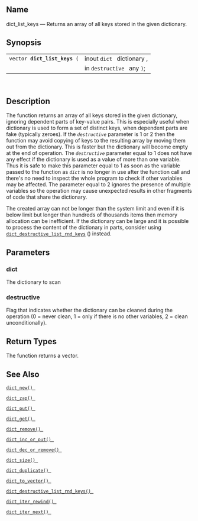 <div id="fn_dict_list_keys" class="refentry">

<div class="titlepage">

</div>

<div class="refnamediv">

## Name

dict_list_keys — Returns an array of all keys stored in the given
dictionary.

</div>

<div class="refsynopsisdiv">

## Synopsis

<div id="fsyn_dict_list_keys" class="funcsynopsis">

|                                   |                            |
|-----------------------------------|----------------------------|
| `vector `**`dict_list_keys`**` (` | inout `dict ` dictionary , |
|                                   | in `destructive ` any `)`; |

<div class="funcprototype-spacer">

 

</div>

</div>

</div>

<div id="desc_dict_list_keys" class="refsect1">

## Description

The function returns an array of all keys stored in the given
dictionary, ignoring dependent parts of key-value pairs. This is
especially useful when dictionary is used to form a set of distinct
keys, when dependent parts are fake (typically zeroes). If the
*`destructive`* parameter is 1 or 2 then the function may avoid copying
of keys to the resulting array by moving them out from the dictionary.
This is faster but the dictionary will become empty at the end of
operation. The *`destructive`* parameter equal to 1 does not have any
effect if the dictionary is used as a value of more than one variable.
Thus it is safe to make this parameter equal to 1 as soon as the
variable passed to the function as *`dict`* is no longer in use after
the function call and there's no need to inspect the whole program to
check if other variables may be affected. The parameter equal to 2
ignores the presence of multiple variables so the operation may cause
unexpected results in other fragments of code that share the dictionary.

The created array can not be longer than the system limit and even if it
is below limit but longer than hundreds of thousands items then memory
allocation can be inefficient. If the dictionary can be large and it is
possible to process the content of the dictionary in parts, consider
using <a href="fn_dict_destructive_list_rnd_keys.html" class="link"
title="dict_destructive_list_rnd_keys"><code
class="function">dict_destructive_list_rnd_keys</code></a> () instead.

</div>

<div id="params_dict_list_keys" class="refsect1">

## Parameters

<div id="id86741" class="refsect2">

### dict

The dictionary to scan

</div>

<div id="id86744" class="refsect2">

### destructive

Flag that indicates whether the dictionary can be cleaned during the
operation (0 = never clean, 1 = only if there is no other variables, 2 =
clean unconditionally).

</div>

</div>

<div id="ret_dict_list_keys" class="refsect1">

## Return Types

The function returns a vector.

</div>

<div id="seealso_dict_list_keys" class="refsect1">

## See Also

<a href="fn_dict_new.html" class="link" title="dict_new"><code
class="function">dict_new() </code></a>

<a href="fn_dict_zap.html" class="link" title="dict_zap"><code
class="function">dict_zap() </code></a>

<a href="fn_dict_put.html" class="link" title="dict_put"><code
class="function">dict_put() </code></a>

<a href="fn_dict_get.html" class="link" title="dict_get"><code
class="function">dict_get() </code></a>

<a href="fn_dict_remove.html" class="link" title="dict_remove"><code
class="function">dict_remove() </code></a>

<a href="fn_dict_inc_or_put.html" class="link"
title="dict_inc_or_put"><code
class="function">dict_inc_or_put() </code></a>

<a href="fn_dict_dec_or_remove.html" class="link"
title="dict_dec_or_remove"><code
class="function">dict_dec_or_remove() </code></a>

<a href="fn_dict_size.html" class="link" title="dict_size"><code
class="function">dict_size() </code></a>

<a href="fn_dict_duplicate.html" class="link"
title="dict_duplicate"><code
class="function">dict_duplicate() </code></a>

<a href="fn_dict_to_vector.html" class="link"
title="dict_to_vector"><code
class="function">dict_to_vector() </code></a>

<a href="fn_dict_destructive_list_rnd_keys.html" class="link"
title="dict_destructive_list_rnd_keys"><code
class="function">dict_destructive_list_rnd_keys() </code></a>

<a href="fn_dict_iter_rewind.html" class="link"
title="dict_iter_rewind"><code
class="function">dict_iter_rewind() </code></a>

<a href="fn_dict_iter_next.html" class="link"
title="dict_iter_next"><code
class="function">dict_iter_next() </code></a>

</div>

</div>
